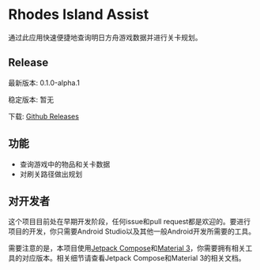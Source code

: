 # Rhodes Island Assist

通过此应用快速便捷地查询明日方舟游戏数据并进行关卡规划。

## Release

最新版本: 0.1.0-alpha.1

稳定版本: 暂无

下载: [Github Releases](https://github.com/KevinT3Hu/RhodesIslandAssist/eeleases)

## 功能

- 查询游戏中的物品和关卡数据
- 对刷关路径做出规划

## 对开发者

这个项目目前处在早期开发阶段，任何issue和pull request都是欢迎的。要进行项目的开发，你只需要Android Studio以及其他一般Android开发所需要的工具。

需要注意的是，本项目使用[Jetpack Compose](https://developer.android.com/jetpack/compose)和[Material 3](https://m3.material.io/)，你需要拥有相关工具的对应版本。相关细节请查看Jetpack Compose和Material 3的相关文档。
